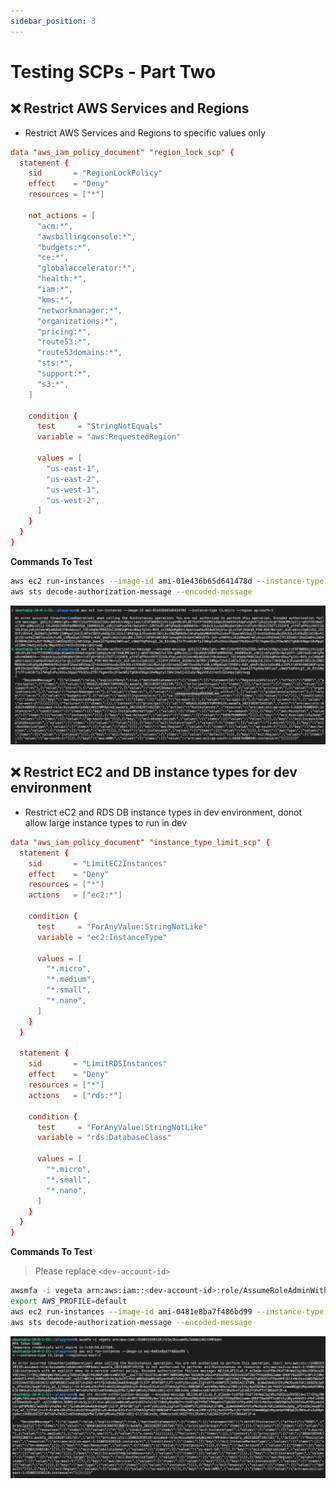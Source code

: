 ```yaml
---
sidebar_position: 3
---
```


# Testing SCPs - Part Two

## ❌ Restrict AWS Services and Regions

- Restrict AWS Services and Regions to specific values only

```toml
data "aws_iam_policy_document" "region_lock_scp" {
  statement {
    sid       = "RegionLockPolicy"
    effect    = "Deny"
    resources = ["*"]

    not_actions = [
      "acm:*",
      "awsbillingconsole:*",
      "budgets:*",
      "ce:*",
      "globalaccelerator:*",
      "health:*",
      "iam:*",
      "kms:*",
      "networkmanager:*",
      "organizations:*",
      "pricing:*",
      "route53:*",
      "route53domains:*",
      "sts:*",
      "support:*",
      "s3:*",
    ]

    condition {
      test     = "StringNotEquals"
      variable = "aws:RequestedRegion"

      values = [
        "us-east-1",
        "us-east-2",
        "us-west-1",
        "us-west-2",
      ]
    }
  }
}
```

**Commands To Test**

```bash
aws ec2 run-instances --image-id ami-01e436b65d641478d --instance-type t3.micro --region ap-south-1
aws sts decode-authorization-message --encoded-message
```

![](img/6A_3.png)

## ❌ Restrict EC2 and DB instance types for dev environment

- Restrict eC2 and RDS DB instance types in dev environment, donot allow large instance types to run in dev

```toml
data "aws_iam_policy_document" "instance_type_limit_scp" {
  statement {
    sid       = "LimitEC2Instances"
    effect    = "Deny"
    resources = ["*"]
    actions   = ["ec2:*"]

    condition {
      test     = "ForAnyValue:StringNotLike"
      variable = "ec2:InstanceType"

      values = [
        "*.micro",
        "*.medium",
        "*.small",
        "*.nano",
      ]
    }
  }

  statement {
    sid       = "LimitRDSInstances"
    effect    = "Deny"
    resources = ["*"]
    actions   = ["rds:*"]

    condition {
      test     = "ForAnyValue:StringNotLike"
      variable = "rds:DatabaseClass"

      values = [
        "*.micro",
        "*.small",
        "*.nano",
      ]
    }
  }
}
```

**Commands To Test**

> Please replace `<dev-account-id>`

```bash
awsmfa -i vegeta arn:aws:iam::<dev-account-id>:role/AssumeRoleAdminWithMFAdev
export AWS_PROFILE=default
aws ec2 run-instances --image-id ami-0481e8ba7f486bd99 --instance-type t3.large --region=us-east-1
aws sts decode-authorization-message --encoded-message
```

![](img/6A_4.png)